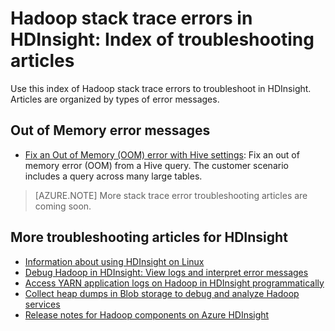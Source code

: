<properties
    pageTitle="Hadoop stack trace error messages | Microsoft Azure"
    description="Index of Hadoop stack trace error messages in HDInsight. Find the error in the list to see troubleshooting information."
    keywords="stack trace, error messages"
    services="hdinsight"
    documentationCenter="NA"
    authors="cjgronlund"
    manager="paulettm"
    editor="cgronlun"/>

<tags
    ms.service="hdinsight"
    ms.devlang="NA"
    ms.topic="article"
    ms.tgt_pltfrm="NA"
    ms.workload="big-data"
    ms.date="12/09/2015"
    ms.author="rashimg;cgronlun"/>

# Hadoop stack trace errors in HDInsight: Index of troubleshooting articles

Use this index of Hadoop stack trace errors to troubleshoot in HDInsight. Articles are organized by types of error messages.

## Out of Memory error messages
* [Fix an Out of Memory (OOM) error with Hive settings](hdinsight-hadoop-hive-out-of-memory-error-oom.md):
    Fix an out of memory error (OOM) from a Hive query. The customer scenario includes a query across many large tables.

> [AZURE.NOTE] More stack trace error troubleshooting articles are coming soon.

## More troubleshooting articles for HDInsight

* [Information about using HDInsight on Linux](hdinsight-hadoop-linux-information.md)
* [Debug Hadoop in HDInsight: View logs and interpret error messages](hhdinsight-debug-jobs.md)
* [Access YARN application logs on Hadoop in HDInsight programmatically](hdinsight-hadoop-access-yarn-app-logs.md)
* [Collect heap dumps in Blob storage to debug and analyze Hadoop services](hdinsight-hadoop-collect-debug-heap-dumps.md)
* [Release notes for Hadoop components on Azure HDInsight](hdinsight-release-notes.md)

